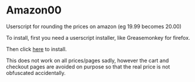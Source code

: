 # Amazon00
Userscript for rounding the prices on amazon (eg 19.99 becomes 20.00)

To install, first you need a userscript installer, like Greasemonkey for firefox.

Then click [here](https://raw.githubusercontent.com/shelvacu/Amazon00/master/amazon00.user.js) to install.

This does not work on all prices/pages sadly, however the cart and checkout pages are avoided on purpose so that the real price is not obfuscated accidentally.